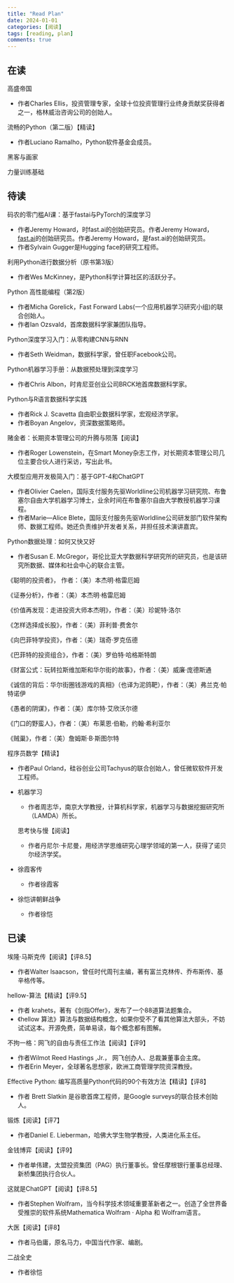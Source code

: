 ```yaml
---
title: "Read Plan"
date: 2024-01-01
categories: [阅读]
tags: [reading, plan]
comments: true
---
```


## 在读

高盛帝国

- 作者Charles Ellis，投资管理专家，全球十位投资管理行业终身贡献奖获得者之一，格林威治咨询公司的创始人。

流畅的Python（第二版）【精读】

- 作者Luciano Ramalho，Python软件基金会成员。

黑客与画家

力量训练基础

## 待读

码农的零门槛AI课：基于fastai与PyTorch的深度学习

- 作者Jeremy Howard，时fast.ai的创始研究员。作者Jeremy Howard，[fast.ai](https://fast.ai/)的创始研究员。作者Jeremy Howard，是fast.ai的创始研究员。
- 作者Sylvain Gugger是Hugging face的研究工程师。

利用Python进行数据分析（原书第3版）

- 作者Wes McKinney，是Python科学计算社区的活跃分子。

Python 高性能编程（第2版）

- 作者Micha Gorelick，Fast Forward Labs(一个应用机器学习研究小组)的联合创始人。
- 作者Ian Ozsvald，首席数据科学家兼团队指导。

Python深度学习入门：从零构建CNN与RNN

- 作者Seth Weidman，数据科学家，曾任职Facebook公司。

Python机器学习手册：从数据预处理到深度学习

- 作者Chris Albon，时肯尼亚创业公司BRCK地首席数据科学家。

Python与R语言数据科学实践

- 作者Rick J. Scavetta 自由职业数据科学家，宏观经济学家。
- 作者Boyan Angelov，资深数据策略师。

赌金者：长期资本管理公司的升腾与陨落【阅读】

- 作者Roger Lowenstein，在Smart Money杂志工作，对长期资本管理公司几位主要合伙人进行采访，写出此书。

大模型应用开发极简入门：基于GPT-4和ChatGPT

- 作者Olivier Caelen，国际支付服务先驱Worldline公司机器学习研究院、布鲁塞尔自由大学机器学习博士，业余时间在布鲁塞尔自由大学教授机器学习课程。
- 作者Marie—Alice Blete，国际支付服务先驱Worldline公司研发部门软件架构师、数据工程师。她还负责维护开发者关系，并担任技术演讲嘉宾。

Python数据处理：如何又快又好

- 作者Susan E. McGregor，哥伦比亚大学数据科学研究所的研究员，也是该研究所数据、媒体和社会中心的联合主管。

《聪明的投资者》， 作者：（美）本杰明·格雷厄姆

《证券分析》，作者：（美）本杰明·格雷厄姆

《价值再发现：走进投资大师本杰明》，作者：（美）珍妮特·洛尔
  
《怎样选择成长股》，作者：（美）菲利普·费舍尔
  
《向巴菲特学投资》，作者：（美）瑞奇·罗克伍德
  
《巴菲特的投资组合》，作者：（美）罗伯特·哈格斯特朗
  
《财富公式：玩转拉斯维加斯和华尔街的故事》，作者：（美）威廉·庞德斯通
  
《诚信的背后：华尔街圈钱游戏的真相》（也译为泥鸽靶），作者：（美）弗兰克·帕特诺伊
  
《愚者的阴谋》，作者：（美）库尔特·艾欣沃尔德
  
《门口的野蛮人》，作者：（美）布莱恩·伯勒，约翰·希利亚尔
  
《贼巢》，作者：（美）詹姆斯·B·斯图尔特

程序员数学【精读】

- 作者Paul Orland，硅谷创业公司Tachyus的联合创始人，曾任微软软件开发工程师。
- 机器学习

  - 作者周志华，南京大学教授，计算机科学家，机器学习与数据挖掘研究所（LAMDA）所长。

  思考快与慢【阅读】

  - 作者丹尼尔·卡尼曼，用经济学思维研究心理学领域的第一人，获得了诺贝尔经济学奖。

- 徐霞客传

  - 作者徐霞客

- 徐恺讲朝鲜战争

  - 作者徐恺

## 已读

埃隆·马斯克传【阅读】【评8.5】

- 作者Walter lsaacson，曾任时代周刊主编，著有富兰克林传、乔布斯传、基辛格传等。

hellow-算法【精读】【评9.5】

- 作者 krahets，著有《剑指Offer》，发布了一个88道算法题集合。
- 《hellow 算法》算法与数据结构概念，如果你受不了看其他算法大部头，不妨试试这本。开源免费，简单易读，每个概念都有图解。

不拘一格：网飞的自由与责任工作法【阅读】【评9】

- 作者Wilmot Reed Hastings ,Jr.， 网飞创办人、总裁兼董事会主席。
- 作者Erin Meyer，全球著名思想家，欧洲工商管理学院资深教授。

Effective Python: 编写高质量Python代码的90个有效方法【精读】【评8】

- 作者 Brett Slatkin 是谷歌首席工程师，是Google surveys的联合技术创始人。

锻炼【阅读】【评7】

- 作者Daniel E. Lieberman，哈佛大学生物学教授，人类进化系主任。

金钱博弈【阅读】【评9】

- 作者单伟建，太盟投资集团（PAG）执行董事长。曾任摩根银行董事总经理、新桥集团执行合伙人。

这就是ChatGPT【阅读】【评8.5】

- 作者Stephen Wolfram，当今科学技术领域重要革新者之一。创造了全世界备受推崇的软件系统Mathematica Wolfram · Alpha 和 Wolfram语言。

大医【阅读】【评8】

- 作者马伯庸，原名马力，中国当代作家、编剧。

二战全史

- 作者徐恺
